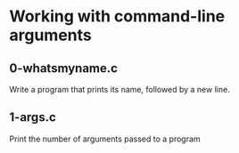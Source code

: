 # Working with command-line arguments

## 0-whatsmyname.c
Write a program that prints its name, followed by a new line.

## 1-args.c
Print the number of arguments passed to a program
